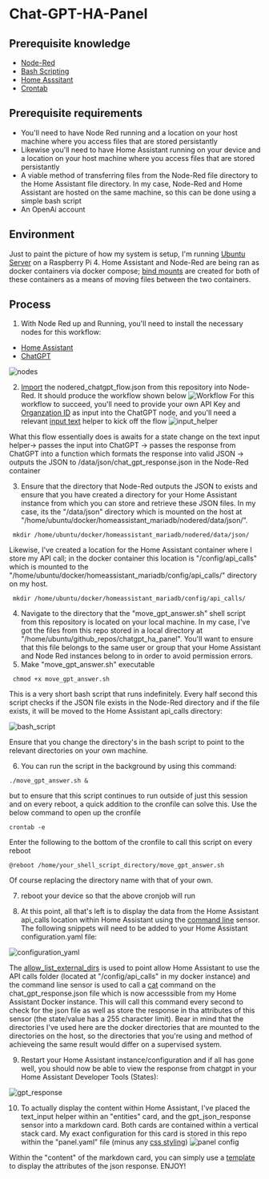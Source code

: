 # Chat-GPT-HA-Panel

## Prerequisite knowledge
- [Node-Red](https://nodered.org/)
- [Bash Scripting](https://devhints.io/bash)
- [Home Asssitant](https://www.home-assistant.io/)
- [Crontab](https://man7.org/linux/man-pages/man5/crontab.5.html)

## Prerequisite requirements
- You'll need to have Node Red running and a location on your host machine where you access files that are stored persistantly
- Likewise  you'll need to have Home Assistant running  on your device and a location on your host machine where you access files that are stored persistantly
- A viable method of transferring files from the Node-Red file directory to the Home Assistant file directory. In my case, Node-Red and Home Assistant are hosted on the same machine, so this can be done using a simple bash script
- An OpenAi account

## Environment
Just to paint the picture of how my system is setup, I'm running [Ubuntu Server](https://ubuntu.com/tutorials/how-to-install-ubuntu-on-your-raspberry-pi#1-overview) on a Raspberry Pi 4. Home Assistant and Node-Red are being ran as docker containers via docker compose; [bind mounts](https://docs.docker.com/storage/bind-mounts/) are created for both of these containers as a means of moving files between the two containers.

## Process
1. With Node Red up and Running, you'll need to install the necessary nodes for this workflow:
  - [Home Assistant](https://docs.docker.com/storage/bind-mounts/)
  - [ChatGPT](https://flows.nodered.org/node/node-red-contrib-custom-chatgpt) 
  
 ![nodes](https://user-images.githubusercontent.com/33399376/229354686-3900e369-f157-41d9-826c-a2b782e6691d.PNG)

  
2. [Import](https://nodered.org/docs/user-guide/editor/workspace/import-export) the nodered_chatgpt_flow.json from this repository into Node-Red. It should produce the workflow shown below
![Workflow](https://user-images.githubusercontent.com/33399376/229316344-786eb510-8554-4835-8858-16d769e5b179.PNG)
 For this workflow to succeed, you'll need to provide your own API Key and  [Organzation ID](https://platform.openai.com/docs/guides/production-best-practices) as input into the ChatGPT node, and you'll need a relevant [input text](https://www.home-assistant.io/integrations/input_text/) helper to kick off the flow
 ![input_helper](https://user-images.githubusercontent.com/33399376/229316543-55b2f379-326a-4d92-82dd-26c7fb737636.PNG)

What this flow essentially does is awaits for a state change on the text input helper-> passes the input into ChatGPT -> passes the response from ChatGPT into a function which formats the response into valid JSON -> outputs the JSON to /data/json/chat_gpt_response.json in the Node-Red container

3. Ensure that the directory that Node-Red outputs the JSON to exists and ensure that you have created a directory for your Home Assistant instance from which you can store and retrieve these JSON files. In my case, its the "/data/json" directory which is mounted on the host at "/home/ubuntu/docker/homeassistant_mariadb/nodered/data/json/".

` mkdir /home/ubuntu/docker/homeassistant_mariadb/nodered/data/json/`
  
Likewise, I've created a location for the Home Assistant container where I store my API call; in the docker container this location is "/config/api_calls" which is mounted to the "/home/ubuntu/docker/homeassistant_mariadb/config/api_calls/" directory on my host.

` mkdir /home/ubuntu/docker/homeassistant_mariadb/config/api_calls/`


4. Navigate to the directory that the "move_gpt_answer.sh" shell script from this repository is located on your local machine. In my case, I've got the files from this repo stored in a local directory at "/home/ubuntu/github_repos/chatgpt_ha_panel". You'll want to ensure that this file belongs to the same user or group that your Home Assistant and Node Red instances belong to in order to avoid permission errors.
5. Make "move_gpt_answer.sh" executable

  ` chmod +x move_gpt_answer.sh`
  
This is a very short bash script that runs indefinitely. Every half second this script checks if the JSON file exists in the Node-Red directory and if the file exists, it will be moved to the Home Assistant api_calls directory:

![bash_script](https://user-images.githubusercontent.com/33399376/229351955-17d2740e-3952-4c58-af92-07da4a5cba92.PNG)

Ensure that you change the directory's in the bash script to point to the relevant directories on your own machine.

6. You can run the script in the background by using this command:

` ./move_gpt_answer.sh & `

but to ensure that this script continues to run outside of just this session and on every reboot, a quick addition to the cronfile can solve this. Use the below command to open up the cronfile

` crontab -e `

Enter the following to the bottom of the cronfile to call this script on every reboot

` @reboot /home/your_shell_script_directory/move_gpt_answer.sh `

Of course replacing the directory name with that of your own.

7. reboot your device so that the above cronjob will run

8. At this point, all that's left is to display the data from the Home Assistant api_calls location within Home Assistant using the [command line](https://www.home-assistant.io/integrations/sensor.command_line/) sensor. The following snippets will need to be added to your Home Assistant configuration.yaml file:

![configuration_yaml](https://user-images.githubusercontent.com/33399376/229352943-cae35944-74e2-4f1b-89ef-229ce1f24091.PNG)

The [allow_list_external_dirs](https://www.home-assistant.io/docs/configuration/basic/) is used to point allow Home Assistant to use the API calls folder (located at "/config/api_calls" in my docker instance) and the command line sensor is used to call a [cat](https://www.geeksforgeeks.org/cat-command-in-linux-with-examples/) command on the chat_gpt_response.json file which is now accesssible from my Home Assistant Docker instance. This will call this command every second to check for the json file as well as store the response in tha attributes of this sensor (the state/value has a 255 character limit). Bear in mind that the directories I've used here are the docker directories that are mounted to the directories on the host, so the directories that you're using and method of achieveing the same result would differ on a supervised system.

9. Restart your Home Assistant instance/configuration and if all has gone well, you should now be able to view the response from chatgpt in your Home Assistant Developer Tools (States):

![gpt_response](https://user-images.githubusercontent.com/33399376/229353710-93a71ec9-fd5a-4c89-9132-f875005d674e.PNG)

10. To actually display the content within Home Assistant, I've placed the text_input helper within an "entities" card, and the gpt_json_response sensor into a markdown card. Both cards are contained within a vertical stack card. My exact configuration for this card is stored in this repo within the "panel.yaml" file (minus any [css styling](https://github.com/thomasloven/lovelace-card-mod))
![panel config](https://user-images.githubusercontent.com/33399376/229354504-b368794d-38ce-4d67-9354-d0ab4451e138.PNG)

Within the "content" of the markdown card, you can simply use a [template](https://www.home-assistant.io/integrations/template/) to display the attributes of the json response. ENJOY!
